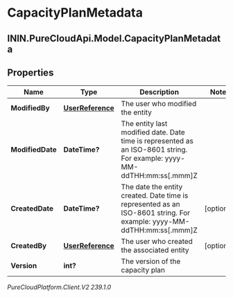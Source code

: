 # CapacityPlanMetadata

## ININ.PureCloudApi.Model.CapacityPlanMetadata

## Properties

|Name | Type | Description | Notes|
|------------ | ------------- | ------------- | -------------|
| **ModifiedBy** | [**UserReference**](UserReference) | The user who modified the entity | |
| **ModifiedDate** | **DateTime?** | The entity last modified date. Date time is represented as an ISO-8601 string. For example: yyyy-MM-ddTHH:mm:ss[.mmm]Z | |
| **CreatedDate** | **DateTime?** | The date the entity created. Date time is represented as an ISO-8601 string. For example: yyyy-MM-ddTHH:mm:ss[.mmm]Z | [optional] |
| **CreatedBy** | [**UserReference**](UserReference) | The user who created the associated entity | [optional] |
| **Version** | **int?** | The version of the capacity plan | |



_PureCloudPlatform.Client.V2 239.1.0_
